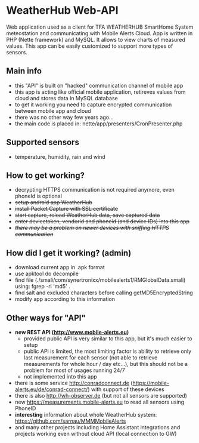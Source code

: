 # WeatherHub Web-API
Web application used as a client for TFA WEATHERHUB SmartHome System meteostation and communicating with Mobile Alerts Cloud. App is written in PHP (Nette framework) and MySQL. It allows to view charts of measured values. This app can be easily customized to support more types of sensors.

## Main info
- this "API" is built on "hacked" communication channel of mobile app
- this app is acting like official mobile application, retireves values from cloud and stores data in MySQL database
- to get it working you need to capture encrypted communication between mobile app and cloud
- there was no other way few years ago...
- the main code is placed in: nette/app/presenters/CronPresenter.php

## Supported sensors
- temperature, humidity, rain and wind

## How to get working?
 - decrypting HTTPS communication is not required anymore, even phoneId is optional
 - ~~setup android app WeatherHub~~
 - ~~install Packet Capture with SSL certificate~~
 - ~~start capture, reload WeatherHub data, save captured data~~
 - ~~enter devicetoken, vendorid and phoneid (and device IDs) into this app~~
 - ~~*there may be a problem on newer devices with sniffing HTTPS communication*~~

## How did I get it working? (admin)
 - download current app in .apk format
 - use apktool do decompile
 - find file (./smali/com/synertronixx/mobilealerts1/RMGlobalData.smali) using: fgrep -ri 'md5' .
 - find salt and excluded characters before calling getMD5EncryptedString
 - modify app according to this information

## Other ways for "API"
- **new REST API (http://www.mobile-alerts.eu)**
  - provided public API is very similar to this app, but it's much easier to setup
  - public API is limited, the most limiting factor is ability to retrieve only last measurement for each sensor (not able to retrieve measurements for whole hour / day etc...), but this should not be a problem for most of usages running 24/7
  - not implemented into this app
- there is some service http://conradconnect.de (https://mobile-alerts.eu/de/conrad-connect/) with support of these devices
- there is also http://wh-observer.de (but not all sensors are supported)
- new https://measurements.mobile-alerts.eu to read all sensors using PhoneID
- **interesting** information about whole WeatherHub system: https://github.com/sarnau/MMMMobileAlerts
- and many other projects including Home Assistant integrations and projects working even without cloud API (local connection to GW) 
